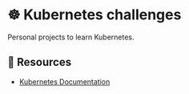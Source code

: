 # :wheel_of_dharma: Kubernetes challenges

Personal projects to learn Kubernetes.

## :pencil: Resources

- [Kubernetes Documentation](https://kubernetes.io/docs/home/)
